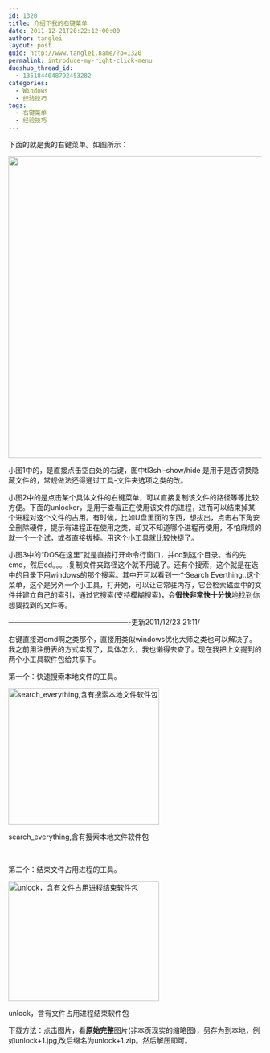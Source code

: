 ```yaml
---
id: 1320
title: 介绍下我的右键菜单
date: 2011-12-21T20:22:12+00:00
author: tanglei
layout: post
guid: http://www.tanglei.name/?p=1320
permalink: introduce-my-right-click-menu
duoshuo_thread_id:
  - 1351844048792453282
categories:
  - Windows
  - 经验技巧
tags:
  - 右键菜单
  - 经验技巧
---
```

<p align="left">
  下面的就是我的右键菜单。如图所示：
</p>

<p align="left">
  <img class="alignnone" title="右键菜单" src="http://i1123.photobucket.com/albums/l549/tl3shi/right-click1.jpg" alt="" width="526" height="600" />
</p>

<p align="left">
  小图1中的，是直接点击空白处的右键，图中tl3shi-show/hide 是用于是否切换隐藏文件的，常规做法还得通过工具-文件夹选项之类的改。
</p>

<p align="left">
  小图2中的是点击某个具体文件的右键菜单，可以直接复制该文件的路径等等比较方便。下面的unlocker，是用于查看正在使用该文件的进程，进而可以结束掉某个进程对这个文件的占用。有时候，比如U盘里面的东西，想拔出，点击右下角安全删除硬件，提示有进程正在使用之类，却又不知道哪个进程再使用，不怕麻烦的就一个一个试，或者直接拔掉。用这个小工具就比较快捷了。
</p>

<p align="left">
  小图3中的“DOS在这里”就是直接打开命令行窗口，并cd到这个目录。省的先cmd，然后cd。。。.复制文件夹路径这个就不用说了。还有个搜索，这个就是在选中的目录下用windows的那个搜索。其中开可以看到一个Search Everthing..这个菜单，这个是另外一个小工具，打开她，可以让它常驻内存，它会检索磁盘中的文件并建立自己的索引，通过它搜索(支持模糊搜索)，会<strong>很快非常快十分快</strong>地找到你想要找到的文件等。
</p>

<p align="left">
  &#8212;&#8212;&#8212;&#8212;&#8212;&#8212;&#8212;&#8212;&#8212;&#8212;&#8212;&#8212;&#8212;&#8212;&#8212;&#8212;&#8212;-更新2011/12/23 21:11/
</p>

<p align="left">
  右键直接进cmd啊之类那个，直接用类似windows优化大师之类也可以解决了。我之前用注册表的方式实现了，具体怎么，我也懒得去查了。现在我把上文提到的两个小工具软件包给共享下。
</p>

<p align="left">
  第一个：快速搜索本地文件的工具。
</p>

<div id="attachment_1328" style="width: 310px" class="wp-caption aligncenter">
  <a href="http://www.tanglei.name/wp-content/uploads/2011/12/search_everything+1.jpg"><img class=" wp-image-1328 " title="search_everything,含有搜索本地文件软件包" src="http://www.tanglei.name/wp-content/uploads/2011/12/search_everything+1-300x271.jpg" alt="search_everything,含有搜索本地文件软件包" width="300" height="271" /></a>
  
  <p class="wp-caption-text">
    search_everything,含有搜索本地文件软件包
  </p>
</div>

&nbsp;

第二个：结束文件占用进程的工具。

<div id="attachment_1327" style="width: 310px" class="wp-caption aligncenter">
  <a href="http://www.tanglei.name/wp-content/uploads/2011/12/unlock+1.jpg"><img class=" wp-image-1327 " title="unlock，含有文件占用进程结束软件包" src="http://www.tanglei.name/wp-content/uploads/2011/12/unlock+1-300x238.jpg" alt="unlock，含有文件占用进程结束软件包" width="300" height="238" /></a>
  
  <p class="wp-caption-text">
    unlock，含有文件占用进程结束软件包
  </p>
</div>

下载方法：点击图片，看**原始完整**图片(非本页现实的缩略图)，另存为到本地，例如unlock+1.jpg,改后缀名为unlock+1.zip。然后解压即可。

&nbsp;

